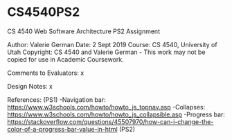 # CS4540PS2
CS 4540 Web Software Architecture PS2 Assignment

Author: Valerie German
Date: 2 Sept 2019
Course: CS 4540, University of Utah
Copyright: CS 4540 and Valerie German - This work may not be copied for use in Academic Coursework.

Comments to Evaluators: 
  x

Design Notes:
  x
  
References:
(PS1)
-Navigation bar: https://www.w3schools.com/howto/howto_js_topnav.asp
-Collapses: https://www.w3schools.com/howto/howto_js_collapsible.asp
-Progress bar: https://stackoverflow.com/questions/45507970/how-can-i-change-the-color-of-a-progress-bar-value-in-html
(PS2)
